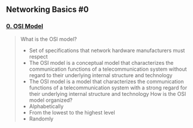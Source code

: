 ## Networking Basics #0
### [0. OSI Model](./0-OSI_model)
> What is the OSI model?
> * Set of specifications that network hardware manufacturers must respect
> * The OSI model is a conceptual model that characterizes the communication functions of a telecommunication system without regard to their underlying internal structure and technology
> * The OSI model is a model that characterizes the communication functions of a telecommunication system with a strong regard for their underlying internal structure and technology
> How is the OSI model organized?
> * Alphabetically
> * From the lowest to the highest level
> * Randomly